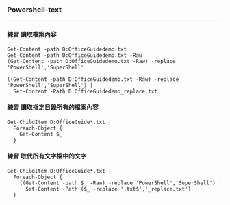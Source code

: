 ### Powershell-text
---

#### 練習 讀取檔案內容

```
Get-Content -path D:OfficeGuidedemo.txt
Get-Content -path D:OfficeGuidedemo.txt -Raw
(Get-Content -path D:OfficeGuidedemo.txt -Raw) -replace 'PowerShell','SuperShell'

((Get-Content -path D:OfficeGuidedemo.txt -Raw) -replace 'PowerShell','SuperShell') |
  Set-Content -Path D:OfficeGuidedemo_replace.txt

```

#### 練習 讀取指定目錄所有的檔案內容

```
Get-ChildItem D:OfficeGuide*.txt |
  Foreach-Object {
    Get-Content $_
  }
```

#### 練習 取代所有文字檔中的文字

```
Get-ChildItem D:OfficeGuide*.txt |
  Foreach-Object {
    ((Get-Content -path $_ -Raw) -replace 'PowerShell','SuperShell') |
      Set-Content -Path ($_ -replace '.txt$','_replace.txt')
  }
```